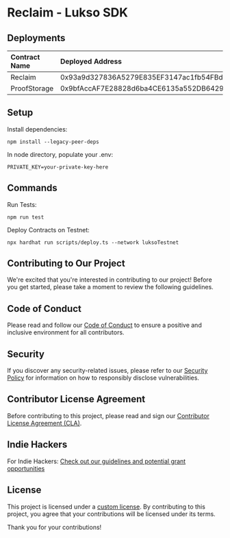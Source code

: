 # Reclaim - Lukso SDK

## Deployments

| Contract Name | Deployed Address                           | Explorer Link                                                                                       |
| :------------ | :----------------------------------------- | :-------------------------------------------------------------------------------------------------- |
| Reclaim       | 0x93a9d327836A5279E835EF3147ac1fb54FBd726B | https://explorer.execution.testnet.lukso.network/address/0x93a9d327836A5279E835EF3147ac1fb54FBd726B |
| ProofStorage  | 0x9bfAccAF7E28828d6ba4CE6135a552DB6429ff7C | https://explorer.execution.testnet.lukso.network/address/0x9bfAccAF7E28828d6ba4CE6135a552DB6429ff7C |

## Setup

Install dependencies:

```
npm install --legacy-peer-deps
```

In node directory, populate your .env:

```
PRIVATE_KEY=your-private-key-here
```

## Commands

Run Tests:

```
npm run test
```

Deploy Contracts on Testnet:

```
npx hardhat run scripts/deploy.ts --network luksoTestnet
```

## Contributing to Our Project

We're excited that you're interested in contributing to our project! Before you get started, please take a moment to review the following guidelines.

## Code of Conduct

Please read and follow our [Code of Conduct](https://github.com/reclaimprotocol/.github/blob/main/Code-of-Conduct.md) to ensure a positive and inclusive environment for all contributors.

## Security

If you discover any security-related issues, please refer to our [Security Policy](https://github.com/reclaimprotocol/.github/blob/main/SECURITY.md) for information on how to responsibly disclose vulnerabilities.

## Contributor License Agreement

Before contributing to this project, please read and sign our [Contributor License Agreement (CLA)](https://github.com/reclaimprotocol/.github/blob/main/CLA.md).

## Indie Hackers

For Indie Hackers: [Check out our guidelines and potential grant opportunities](https://github.com/reclaimprotocol/.github/blob/main/Indie-Hackers.md)

## License

This project is licensed under a [custom license](https://github.com/reclaimprotocol/.github/blob/main/LICENSE). By contributing to this project, you agree that your contributions will be licensed under its terms.

Thank you for your contributions!
